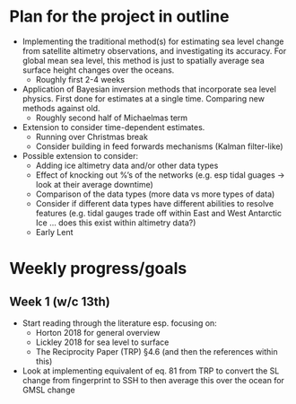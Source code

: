 

# Plan for the project in outline

- Implementing the traditional method(s) for estimating sea level change from satellite altimetry observations, and investigating its accuracy. For global mean sea level, this method is just to spatially average sea surface height changes over the oceans.
  - Roughly first 2-4 weeks 
- Application of Bayesian inversion methods that incorporate sea level physics. First done for estimates at a single time. Comparing new methods against old.
  - Roughly second half of Michaelmas term
- Extension to consider time-dependent estimates.
  - Running over Christmas break
  - Consider building in feed forwards mechanisms (Kalman filter-like)
- Possible extension to consider:
  - Adding ice altimetry data and/or other data types
  - Effect of knocking out %’s of the networks (e.g. esp tidal guages → look at their average downtime)
  - Comparison of the data types (more data vs more types of data)
  - Consider if different data types have different abilities to resolve features (e.g. tidal gauges trade off within East and West Antarctic Ice … does this exist within altimetry data?)
  - Early Lent

# Weekly progress/goals


## Week 1 (w/c 13th)

- Start reading through the literature esp. focusing on:
  - Horton 2018 for general overview 
  - Lickley 2018 for sea level to surface
  - The Reciprocity Paper (TRP) §4.6 (and then the references within this)
- Look at implementing equivalent of eq. 81 from TRP to convert the SL change from fingerprint to SSH to then average this over the ocean for GMSL change
